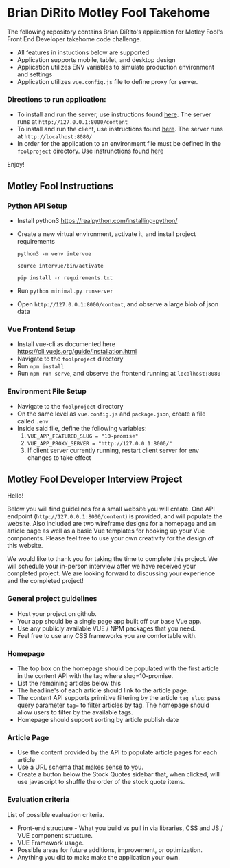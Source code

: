 # Brian DiRito Motley Fool Takehome

The following repository contains Brian DiRito's application for Motley Fool's Front End Developer takehome code challenge.

* All features in instuctions below are supported
* Application supports mobile, tablet, and desktop design
* Application utilizes ENV variables to simulate production environment and settings
* Application utilizes `vue.config.js` file to define proxy for server.

### Directions to run application:

* To install and run the server, use instructions found [here](#python-api-setup). The server runs at `http://127.0.0.1:8000/content`
* To install and run the client, use instructions found [here](#vue-frontend-setup). The server runs at `http://localhost:8080/`
* In order for the application to an environment file must be defined in the `foolproject` directory. Use instrunctions found [here](#environment-file-setup)

Enjoy!

## Motley Fool Instructions

### Python API Setup
* Install python3 https://realpython.com/installing-python/
* Create a new virtual environment, activate it, and install project requirements

    `python3 -m venv intervue`

    `source intervue/bin/activate`

    `pip install -r requirements.txt`

* Run `python minimal.py runserver`
* Open `http://127.0.0.1:8000/content`, and observe a large blob of json data 


### Vue Frontend Setup
* Install vue-cli as documented here https://cli.vuejs.org/guide/installation.html
* Navigate to the `foolproject` directory
* Run `npm install`
* Run `npm run serve`, and observe the frontend running at `localhost:8080`

### Environment File Setup
* Navigate to the `foolproject` directory
* On the same level as `vue.config.js` and `package.json`, create a file called `.env`
* Inside said file, define the following variables:
  1. `VUE_APP_FEATURED_SLUG = "10-promise"`
  2. `VUE_APP_PROXY_SERVER = "http://127.0.0.1:8000/"`
  3. If client server currently running, restart client server for env changes to take effect


## Motley Fool Developer Interview Project

Hello!

Below you will find guidelines for a small website you will create. One API endpoint (`http://127.0.0.1:8000/content`) is provided, and will populate the website.
Also included are two wireframe designs for a homepage and an article page as well as a basic Vue templates for hooking up your Vue components.
Please feel free to use your own creativity for the design of this website.

We would like to thank you for taking the time to complete this project. We will schedule your in-person interview after we have received your completed project.
We are looking forward to discussing your experience and the completed project!

### General project guidelines
* Host your project on github.
* Your app should be a single page app built off our base Vue app.
* Use any publicly available VUE / NPM packages that you need.
* Feel free to use any CSS frameworks you are comfortable with.

### Homepage
* The top box on the homepage should be populated with the first article in the content API with the tag where slug=10-promise.
* List the remaining articles below this
* The headline's of each article should link to the article page.
* The content API supports primitive filtering by the article `tag_slug`: pass query parameter `tag=` to filter
articles by tag. The homepage should allow users to filter by the available tags.
* Homepage should support sorting by article publish date

### Article Page
* Use the content provided by the API to populate article pages for each article
* Use a URL schema that makes sense to you.
* Create a button below the Stock Quotes sidebar that, when clicked, will use javascript to shuffle the order of the stock quote
items.

### Evaluation criteria
List of possible evaluation criteria.
* Front-end structure - What you build vs pull in via libraries, CSS and JS / VUE component structure.
* VUE Framework usage.
* Possible areas for future additions, improvement, or optimization.
* Anything you did to make make the application your own.

